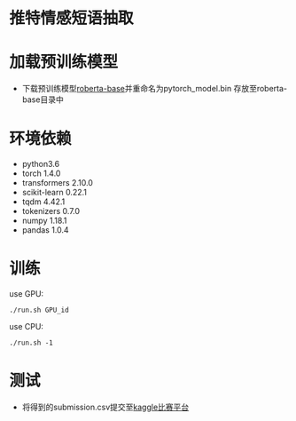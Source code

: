 # 推特情感短语抽取

# 加载预训练模型

- 下载预训练模型[roberta-base](https://cdn.huggingface.co/roberta-base-pytorch_model.bin)并重命名为pytorch_model.bin 存放至roberta-base目录中

# 环境依赖
- python3.6
- torch 1.4.0
- transformers 2.10.0
- scikit-learn 0.22.1 
- tqdm 4.42.1
- tokenizers 0.7.0
- numpy 1.18.1
- pandas 1.0.4
# 训练

use GPU:
```shell script
./run.sh GPU_id
```
use CPU:
```shell script
./run.sh -1
```
# 测试

- 将得到的submission.csv提交至[kaggle比赛平台](https://www.kaggle.com/c/tweet-sentiment-extraction/submissions)